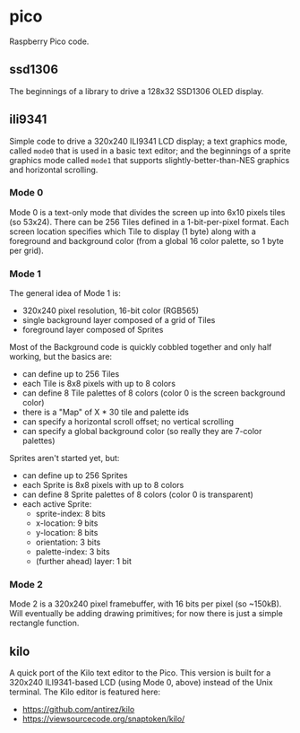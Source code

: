 # pico
Raspberry Pico code.

## ssd1306

The beginnings of a library to drive a 128x32 SSD1306 OLED display.

## ili9341

Simple code to drive a 320x240 ILI9341 LCD display; a text graphics mode, called `mode0` that is used in a basic text editor; and the beginnings of a sprite graphics mode called `mode1` that supports slightly-better-than-NES graphics and horizontal scrolling.

### Mode 0

Mode 0 is a text-only mode that divides the screen up into 6x10 pixels tiles (so 53x24). There can be 256 Tiles defined in a 1-bit-per-pixel format. Each screen location specifies which Tile to display (1 byte) along with a foreground and background color (from a global 16 color palette, so 1 byte per grid).

### Mode 1

The general idea of Mode 1 is:
* 320x240 pixel resolution, 16-bit color (RGB565)
* single background layer composed of a grid of Tiles
* foreground layer composed of Sprites

Most of the Background code is quickly cobbled together and only half working, but the basics are:
* can define up to 256 Tiles
* each Tile is 8x8 pixels with up to 8 colors
* can define 8 Tile palettes of 8 colors (color 0 is the screen background color)
* there is a "Map" of X * 30 tile and palette ids
* can specify a horizontal scroll offset; no vertical scrolling
* can specify a global background color (so really they are 7-color palettes)

Sprites aren't started yet, but:
* can define up to 256 Sprites
* each Sprite is 8x8 pixels with up to 8 colors
* can define 8 Sprite palettes of 8 colors (color 0 is transparent)
* each active Sprite:
  * sprite-index: 8 bits
  * x-location: 9 bits
  * y-location: 8 bits
  * orientation: 3 bits
  * palette-index: 3 bits
  * (further ahead) layer: 1 bit

### Mode 2

Mode 2 is a 320x240 pixel framebuffer, with 16 bits per pixel (so ~150kB). Will eventually be adding drawing primitives; for now there is just a simple rectangle function.

## kilo

A quick port of the Kilo text editor to the Pico. This version is built for a 320x240 ILI9341-based LCD (using Mode 0, above) instead of the Unix terminal. The Kilo editor is featured here:
* https://github.com/antirez/kilo
* https://viewsourcecode.org/snaptoken/kilo/

